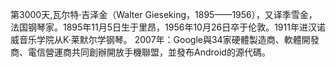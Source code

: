 第3000天,瓦尔特·吉泽金（Walter Gieseking，1895——1956），又译季雪金，法国钢琴家。1895年11月5日生于里昂，1956年10月26日卒于伦敦。1911年进汉诺威音乐学院从K·莱默尔学钢琴。
2007年：Google與34家硬體製造商、軟體開發商、電信營運商共同創辦開放手機聯盟，並發布Android的源代碼。